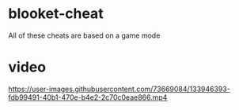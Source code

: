 # blooket-cheat
All of these cheats are based on a game mode


# video 
https://user-images.githubusercontent.com/73669084/133946393-fdb99491-40b1-470e-b4e2-2c70c0eae866.mp4
